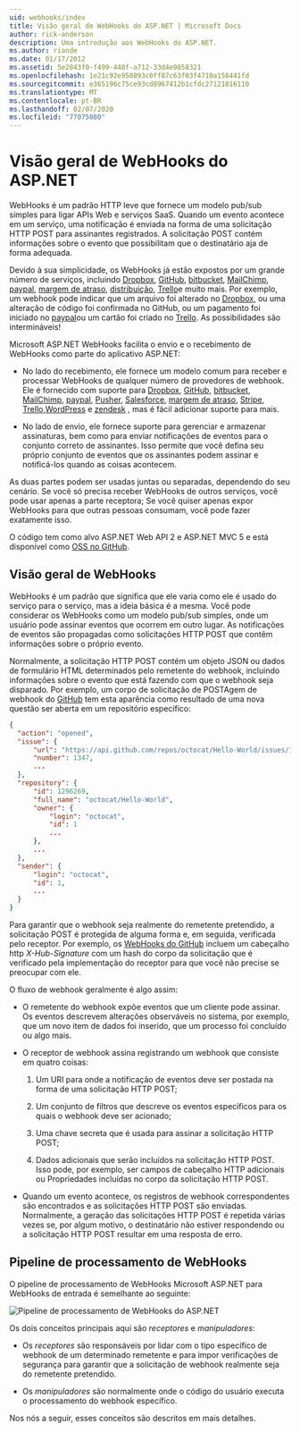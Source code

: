 ```yaml
---
uid: webhooks/index
title: Visão geral de WebHooks do ASP.NET | Microsoft Docs
author: rick-anderson
description: Uma introdução aos WebHooks do ASP.NET.
ms.author: riande
ms.date: 01/17/2012
ms.assetid: 5e2843f0-f499-448f-a712-33d4e9858321
ms.openlocfilehash: 1e21c92e950893c0ff87c63f03f4710a158441fd
ms.sourcegitcommit: e365196c75ce93cd8967412b1cfdc27121816110
ms.translationtype: MT
ms.contentlocale: pt-BR
ms.lasthandoff: 02/07/2020
ms.locfileid: "77075080"
---
```

# <a name="aspnet-webhooks-overview"></a>Visão geral de WebHooks do ASP.NET

WebHooks é um padrão HTTP leve que fornece um modelo pub/sub simples para ligar APIs Web e serviços SaaS. Quando um evento acontece em um serviço, uma notificação é enviada na forma de uma solicitação HTTP POST para assinantes registrados. A solicitação POST contém informações sobre o evento que possibilitam que o destinatário aja de forma adequada.

Devido à sua simplicidade, os WebHooks já estão expostos por um grande número de serviços, incluindo [Dropbox](http://dropbox.com/), [GitHub](https://www.github.com/), [bitbucket](https://bitbucket.org/), [MailChimp](http://www.mailchimp.com/), [paypal](http://www.paypal.com/), [margem de atraso](http://www.slack.com), [distribuição](http://www.stripe.com), [Trello](http://www.trello.com/)e muito mais. Por exemplo, um webhook pode indicar que um arquivo foi alterado no [Dropbox](http://dropbox.com/), ou uma alteração de código foi confirmada no GitHub, ou um pagamento foi iniciado no [paypal](http://www.paypal.com/)ou um cartão foi criado no [Trello](http://www.trello.com/). As possibilidades são intermináveis!

Microsoft ASP.NET WebHooks facilita o envio e o recebimento de WebHooks como parte do aplicativo ASP.NET:

* No lado do recebimento, ele fornece um modelo comum para receber e processar WebHooks de qualquer número de provedores de webhook. Ele é fornecido com suporte para [Dropbox](http://dropbox.com/), [GitHub](https://www.github.com/), [bitbucket](https://bitbucket.org/), [MailChimp](http://www.mailchimp.com/), [paypal](http://www.paypal.com/), [Pusher](http://www.pusher.com), [Salesforce](http://www.salesforce.com), [margem de atraso](http://www.slack.com), [Stripe](http://www.stripe.com), [Trello](http://www.trello.com/),[WordPress](http://www.wordpress.com) e [zendesk](https://www.zendesk.com/) , mas é fácil adicionar suporte para mais.

* No lado de envio, ele fornece suporte para gerenciar e armazenar assinaturas, bem como para enviar notificações de eventos para o conjunto correto de assinantes. Isso permite que você defina seu próprio conjunto de eventos que os assinantes podem assinar e notificá-los quando as coisas acontecem.

As duas partes podem ser usadas juntas ou separadas, dependendo do seu cenário. Se você só precisa receber WebHooks de outros serviços, você pode usar apenas a parte receptora; Se você quiser apenas expor WebHooks para que outras pessoas consumam, você pode fazer exatamente isso.

O código tem como alvo ASP.NET Web API 2 e ASP.NET MVC 5 e está disponível como [OSS no GitHub](https://github.com/aspnet/WebHooks).

## <a name="webhooks-overview"></a>Visão geral de WebHooks

WebHooks é um padrão que significa que ele varia como ele é usado do serviço para o serviço, mas a ideia básica é a mesma. Você pode considerar os WebHooks como um modelo pub/sub simples, onde um usuário pode assinar eventos que ocorrem em outro lugar. As notificações de eventos são propagadas como solicitações HTTP POST que contêm informações sobre o próprio evento.

Normalmente, a solicitação HTTP POST contém um objeto JSON ou dados de formulário HTML determinados pelo remetente do webhook, incluindo informações sobre o evento que está fazendo com que o webhook seja disparado. Por exemplo, um corpo de solicitação de POSTAgem de webhook do [GitHub](https://www.github.com/) tem esta aparência como resultado de uma nova questão ser aberta em um repositório específico:

```json
{
  "action": "opened",
  "issue": {
      "url": "https://api.github.com/repos/octocat/Hello-World/issues/1347",
      "number": 1347,
      ...
  },
  "repository": {
      "id": 1296269,
      "full_name": "octocat/Hello-World",
      "owner": {
          "login": "octocat",
          "id": 1
          ...
      },
      ...
  },
  "sender": {
      "login": "octocat",
      "id": 1,
      ...
  }
}
```

Para garantir que o webhook seja realmente do remetente pretendido, a solicitação POST é protegida de alguma forma e, em seguida, verificada pelo receptor. Por exemplo, os [WebHooks do GitHub](https://developer.github.com/webhooks/) incluem um cabeçalho http *X-Hub-Signature* com um hash do corpo da solicitação que é verificado pela implementação do receptor para que você não precise se preocupar com ele.

O fluxo de webhook geralmente é algo assim:

* O remetente do webhook expõe eventos que um cliente pode assinar. Os eventos descrevem alterações observáveis no sistema, por exemplo, que um novo item de dados foi inserido, que um processo foi concluído ou algo mais.

* O receptor de webhook assina registrando um webhook que consiste em quatro coisas:

     1. Um URI para onde a notificação de eventos deve ser postada na forma de uma solicitação HTTP POST;

     2. Um conjunto de filtros que descreve os eventos específicos para os quais o webhook deve ser acionado;

     3. Uma chave secreta que é usada para assinar a solicitação HTTP POST;

     4. Dados adicionais que serão incluídos na solicitação HTTP POST. Isso pode, por exemplo, ser campos de cabeçalho HTTP adicionais ou Propriedades incluídas no corpo da solicitação HTTP POST.

* Quando um evento acontece, os registros de webhook correspondentes são encontrados e as solicitações HTTP POST são enviadas. Normalmente, a geração das solicitações HTTP POST é repetida várias vezes se, por algum motivo, o destinatário não estiver respondendo ou a solicitação HTTP POST resultar em uma resposta de erro.

## <a name="webhooks-processing-pipeline"></a>Pipeline de processamento de WebHooks

O pipeline de processamento de WebHooks Microsoft ASP.NET para WebHooks de entrada é semelhante ao seguinte:

![Pipeline de processamento de WebHooks do ASP.NET](_static/WebHookReceivers.png)

Os dois conceitos principais aqui são *receptores* e *manipuladores*:

* Os *receptores* são responsáveis por lidar com o tipo específico de webhook de um determinado remetente e para impor verificações de segurança para garantir que a solicitação de webhook realmente seja do remetente pretendido.

* Os *manipuladores* são normalmente onde o código do usuário executa o processamento do webhook específico.

Nos nós a seguir, esses conceitos são descritos em mais detalhes.
